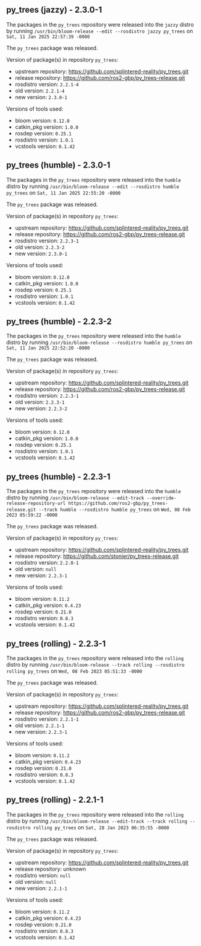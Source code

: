 ## py_trees (jazzy) - 2.3.0-1

The packages in the `py_trees` repository were released into the `jazzy` distro by running `/usr/bin/bloom-release --edit --rosdistro jazzy py_trees` on `Sat, 11 Jan 2025 22:57:39 -0000`

The `py_trees` package was released.

Version of package(s) in repository `py_trees`:

- upstream repository: https://github.com/splintered-reality/py_trees.git
- release repository: https://github.com/ros2-gbp/py_trees-release.git
- rosdistro version: `2.2.1-4`
- old version: `2.2.1-4`
- new version: `2.3.0-1`

Versions of tools used:

- bloom version: `0.12.0`
- catkin_pkg version: `1.0.0`
- rosdep version: `0.25.1`
- rosdistro version: `1.0.1`
- vcstools version: `0.1.42`


## py_trees (humble) - 2.3.0-1

The packages in the `py_trees` repository were released into the `humble` distro by running `/usr/bin/bloom-release --edit --rosdistro humble py_trees` on `Sat, 11 Jan 2025 22:55:20 -0000`

The `py_trees` package was released.

Version of package(s) in repository `py_trees`:

- upstream repository: https://github.com/splintered-reality/py_trees.git
- release repository: https://github.com/ros2-gbp/py_trees-release.git
- rosdistro version: `2.2.3-1`
- old version: `2.2.3-2`
- new version: `2.3.0-1`

Versions of tools used:

- bloom version: `0.12.0`
- catkin_pkg version: `1.0.0`
- rosdep version: `0.25.1`
- rosdistro version: `1.0.1`
- vcstools version: `0.1.42`


## py_trees (humble) - 2.2.3-2

The packages in the `py_trees` repository were released into the `humble` distro by running `/usr/bin/bloom-release --rosdistro humble py_trees` on `Sat, 11 Jan 2025 22:52:20 -0000`

The `py_trees` package was released.

Version of package(s) in repository `py_trees`:

- upstream repository: https://github.com/splintered-reality/py_trees.git
- release repository: https://github.com/ros2-gbp/py_trees-release.git
- rosdistro version: `2.2.3-1`
- old version: `2.2.3-1`
- new version: `2.2.3-2`

Versions of tools used:

- bloom version: `0.12.0`
- catkin_pkg version: `1.0.0`
- rosdep version: `0.25.1`
- rosdistro version: `1.0.1`
- vcstools version: `0.1.42`


## py_trees (humble) - 2.2.3-1

The packages in the `py_trees` repository were released into the `humble` distro by running `/usr/bin/bloom-release --edit-track --override-release-repository-url https://github.com/ros2-gbp/py_trees-release.git --track humble --rosdistro humble py_trees` on `Wed, 08 Feb 2023 05:59:22 -0000`

The `py_trees` package was released.

Version of package(s) in repository `py_trees`:

- upstream repository: https://github.com/splintered-reality/py_trees.git
- release repository: https://github.com/stonier/py_trees-release.git
- rosdistro version: `2.2.0-1`
- old version: `null`
- new version: `2.2.3-1`

Versions of tools used:

- bloom version: `0.11.2`
- catkin_pkg version: `0.4.23`
- rosdep version: `0.21.0`
- rosdistro version: `0.8.3`
- vcstools version: `0.1.42`


## py_trees (rolling) - 2.2.3-1

The packages in the `py_trees` repository were released into the `rolling` distro by running `/usr/bin/bloom-release --track rolling --rosdistro rolling py_trees` on `Wed, 08 Feb 2023 05:51:33 -0000`

The `py_trees` package was released.

Version of package(s) in repository `py_trees`:

- upstream repository: https://github.com/splintered-reality/py_trees.git
- release repository: https://github.com/ros2-gbp/py_trees-release.git
- rosdistro version: `2.2.1-1`
- old version: `2.2.1-1`
- new version: `2.2.3-1`

Versions of tools used:

- bloom version: `0.11.2`
- catkin_pkg version: `0.4.23`
- rosdep version: `0.21.0`
- rosdistro version: `0.8.3`
- vcstools version: `0.1.42`


## py_trees (rolling) - 2.2.1-1

The packages in the `py_trees` repository were released into the `rolling` distro by running `/usr/bin/bloom-release --edit-track --track rolling --rosdistro rolling py_trees` on `Sat, 28 Jan 2023 06:35:55 -0000`

The `py_trees` package was released.

Version of package(s) in repository `py_trees`:

- upstream repository: https://github.com/splintered-reality/py_trees.git
- release repository: unknown
- rosdistro version: `null`
- old version: `null`
- new version: `2.2.1-1`

Versions of tools used:

- bloom version: `0.11.2`
- catkin_pkg version: `0.4.23`
- rosdep version: `0.21.0`
- rosdistro version: `0.8.3`
- vcstools version: `0.1.42`


